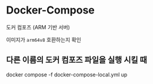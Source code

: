 # Docker-Compose

도커 컴포즈 (ARM 기반 서버)

이미지가 `arm64v8` 호환하는지 확인

## 다른 이름의 도커 컴포즈 파일을 실행 시킬 때

docker compose -f docker-compose-local.yml up
